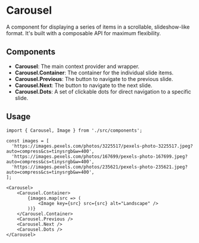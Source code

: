 # Carousel

A component for displaying a series of items in a scrollable, slideshow-like format. It's built with a composable API for maximum flexibility.

## Components

*   **Carousel**: The main context provider and wrapper.
*   **Carousel.Container**: The container for the individual slide items.
*   **Carousel.Previous**: The button to navigate to the previous slide.
*   **Carousel.Next**: The button to navigate to the next slide.
*   **Carousel.Dots**: A set of clickable dots for direct navigation to a specific slide.

## Usage

```tsx
import { Carousel, Image } from './src/components';

const images = [
  'https://images.pexels.com/photos/3225517/pexels-photo-3225517.jpeg?auto=compress&cs=tinysrgb&w=400',
  'https://images.pexels.com/photos/167699/pexels-photo-167699.jpeg?auto=compress&cs=tinysrgb&w=400',
  'https://images.pexels.com/photos/235621/pexels-photo-235621.jpeg?auto=compress&cs=tinysrgb&w=400',
];

<Carousel>
    <Carousel.Container>
        {images.map(src => (
            <Image key={src} src={src} alt="Landscape" />
        ))}
    </Carousel.Container>
    <Carousel.Previous />
    <Carousel.Next />
    <Carousel.Dots />
</Carousel>
```